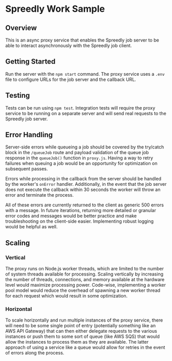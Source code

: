 # Spreedly Work Sample

## Overview
This is an async proxy service that enables the Spreedly job server to be able to interact asynchronously with the Spreedly job client.

## Getting Started
Run the server with the `npm start` command. The proxy service uses a `.env` file to configure URLs for the job server and the callback URL.

## Testing
Tests can be run using `npm test`. Integration tests will require the proxy service to be running on a separate server and will send real requests to the Spreedly job server.

## Error Handling
Server-side errors while queueing a job should be covered by the try/catch block in the `/queueJob` route and payload validation of the queue job response in the `queueJob()` function in `proxy.js`. Having a way to retry failures when queuing a job would be an opportunity for optimization on subsequent passes.

Errors while processing in the callback from the server should be handled by the worker's `onError` handler. Additionally, in the event that the job server does not execute the callback within 30 seconds the worker will throw an error and terminate the process. 

All of these errors are currently returned to the client as generic 500 errors with a message. In future iterations, returning more detailed or granular error codes and messages would be better practice and make troubleshooting on the client-side easier. Implementing robust logging would be helpful as well.

## Scaling
### Vertical
The proxy runs on Node.js worker threads, which are limited to the number of system threads available for processing. Scaling vertically by increasing the number of threads, connections, and memory available at the hardware level would maximize processing power. Code-wise, implementing a worker pool model would reduce the overhead of spawning a new worker thread for each request which would result in some optimization.

### Horizontal
To scale horizontally and run multiple instances of the proxy service, there will need to be some single point of entry (potentially something like an AWS API Gateway) that can then either delegate requests to the various instances or push them to some sort of queue (like AWS SQS) that would allow the instances to process them as they are available. The latter approach of using a service like a queue would allow for retries in the event of errors along the process.